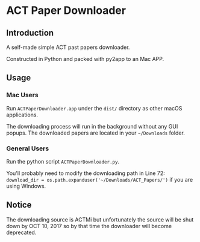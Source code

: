 # ACT Paper Downloader

## Introduction

A self-made simple ACT past papers downloader.

Constructed in Python and packed with py2app to an Mac APP.

## Usage

### Mac Users

Run `ACTPaperDownloader.app` under the `dist/` directory as other macOS applications. 

The downloading process will run in the background without any GUI popups. The downloaded papers are located in your `~/Downloads` folder.

### General Users

Run the python script `ACTPaperDownloader.py`. 

You'll probably need to modify the downloading path in Line 72: 
`download_dir = os.path.expanduser('~/Downloads/ACT_Papers/')`
if you are using Windows.

## Notice
The downloading source is ACTMi but unfortunately the source will be shut down by OCT 10, 2017 so by that time the downloader will become deprecated.